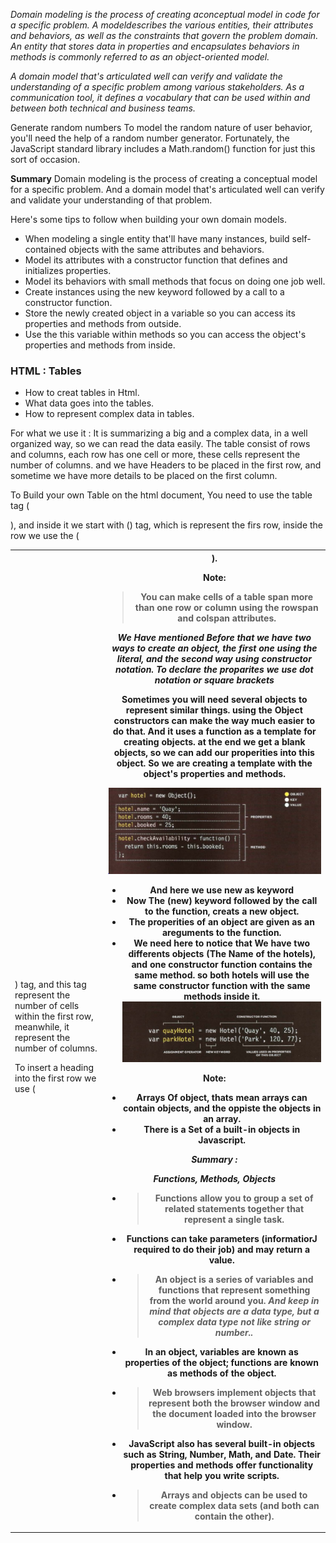 

*Domain modeling is the process of creating aconceptual model in code for a specific problem. A modeldescribes the various entities, their attributes and behaviors, as well as the constraints that govern the problem domain. An entity that stores data in properties and encapsulates behaviors in methods is commonly referred to as an object-oriented model.*

*A domain model that's articulated well can verify and validate the understanding of a specific problem among various stakeholders. As a communication tool, it defines a vocabulary that can be used within and between both technical and business teams.*

Generate random numbers
To model the random nature of user behavior, you'll need the help of a random number generator. Fortunately, the JavaScript standard library includes a Math.random() function for just this sort of occasion.


**Summary**
Domain modeling is the process of creating a conceptual model for a specific problem. And a domain model that's articulated well can verify and validate your understanding of that problem.

Here's some tips to follow when building your own domain models.

* When modeling a single entity that'll have many instances, build self-contained objects with the  same attributes and behaviors.
* Model its attributes with a constructor function that defines and initializes properties.
* Model its behaviors with small methods that focus on doing one job well.
* Create instances using the new keyword followed by a call to a constructor function.
* Store the newly created object in a variable so you can access its properties and methods from outside.
* Use the this variable within methods so you can access the object's properties and methods from inside.



### HTML : Tables 

* How to creat tables in Html.
* What data goes into the tables.
* How to represent complex data in tables.

For what we use it :
It is summarizing a big and a complex data, in a well organized way, so we can read the data easily.
The table consist of rows and columns, each row has one cell or more, these cells represent the number of columns.
and we have Headers to be placed in the first row, and sometime we have more details to be placed on the first column.

To Build your own Table on the html document, You need to use the table tag (<table>), and inside it we start with (<tr>) tag, which is represent the firs row, inside the row we use the (<td>) tag, and this tag represent the number of cells within the first row, meanwhile, it represent the number of columns.

To insert a heading into the first row  we use (<th>).

**Note:**
> You can make cells of a table span more than one row
> or column using the rowspan and colspan attributes.

***We Have mentioned Before that we have two ways to create an object, the first one using the literal, and the second way using constructor notation.***
***To declare the proparites we use dot notation or square brackets***

Sometimes you will need several objects to represent similar things.
using the Object constructors can make the way much easier to do that. And it uses a function as a template for creating objects. at the end we get a blank objects, so we can add our properities into this object.
So we are creating a template with the object's properties and methods. 

![Template to create an object using constructor](imgread7.PNG)


* And here we use new as keyword 
* Now The (new) keyword followed by the call to the  function, creats a new object.
* The properities of an object are given as an areguments to the function.
* We need here to notice that We have two differents objects (The Name of the hotels), and one constructor function contains the same method. so both hotels will use the same constructor function with the same methods inside it.
![the usage of new keyword](img07.PNG)


**Note:**
* Arrays Of object, thats mean arrays can contain objects, and the oppiste the objects in an array.
* There is a Set of a built-in objects in Javascript.

***Summary :***

*Functions, Methods, Objects*

* > Functions allow you to group a set of related
    statements together that represent a single task.
*  Functions can take parameters (informatiorJ required
    to do their job) and may return a value.     
* > An object is a series of variables and functions
    that represent something from the world around you. 
    *And keep in mind that objects are a data type, but a complex data type not like string or number..*
*   In an object, variables are known as properties of the object; functions are known as methods of the   object.
* > Web browsers implement objects that represent both the **browser window** and the **document loaded into the browser window**. 

*  JavaScript also has several built-in objects such as String, Number, Math, and Date. Their properties   and methods offer functionality that help you write scripts. 
* > Arrays and objects can be used to create complex data sets (and both can contain the other). 







